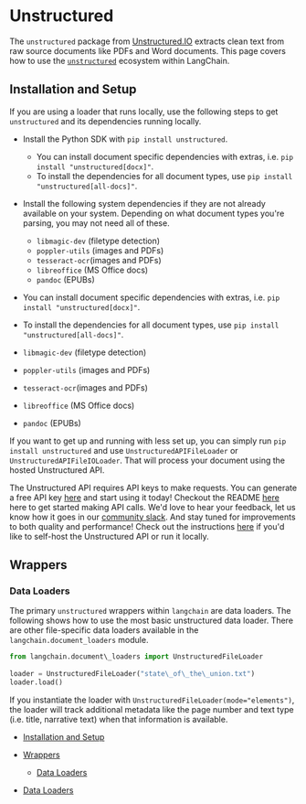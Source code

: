 # Unstructured

The `unstructured` package from
[Unstructured.IO](https://www.unstructured.io/) extracts clean text from raw source documents like
PDFs and Word documents.
This page covers how to use the [`unstructured`](https://github.com/Unstructured-IO/unstructured)
ecosystem within LangChain.

## Installation and Setup[​](#installation-and-setup "Direct link to Installation and Setup")

If you are using a loader that runs locally, use the following steps to get `unstructured` and
its dependencies running locally.

- Install the Python SDK with `pip install unstructured`.

  - You can install document specific dependencies with extras, i.e. `pip install "unstructured[docx]"`.
  - To install the dependencies for all document types, use `pip install "unstructured[all-docs]"`.

- Install the following system dependencies if they are not already available on your system.
  Depending on what document types you're parsing, you may not need all of these.

  - `libmagic-dev` (filetype detection)
  - `poppler-utils` (images and PDFs)
  - `tesseract-ocr`(images and PDFs)
  - `libreoffice` (MS Office docs)
  - `pandoc` (EPUBs)

- You can install document specific dependencies with extras, i.e. `pip install "unstructured[docx]"`.

- To install the dependencies for all document types, use `pip install "unstructured[all-docs]"`.

- `libmagic-dev` (filetype detection)

- `poppler-utils` (images and PDFs)

- `tesseract-ocr`(images and PDFs)

- `libreoffice` (MS Office docs)

- `pandoc` (EPUBs)

If you want to get up and running with less set up, you can
simply run `pip install unstructured` and use `UnstructuredAPIFileLoader` or
`UnstructuredAPIFileIOLoader`. That will process your document using the hosted Unstructured API.

The Unstructured API requires API keys to make requests.
You can generate a free API key [here](https://www.unstructured.io/api-key) and start using it today!
Checkout the README [here](https://github.com/Unstructured-IO/unstructured-api) here to get started making API calls.
We'd love to hear your feedback, let us know how it goes in our [community slack](https://join.slack.com/t/unstructuredw-kbe4326/shared_invite/zt-1x7cgo0pg-PTptXWylzPQF9xZolzCnwQ).
And stay tuned for improvements to both quality and performance!
Check out the instructions
[here](https://github.com/Unstructured-IO/unstructured-api#dizzy-instructions-for-using-the-docker-image) if you'd like to self-host the Unstructured API or run it locally.

## Wrappers[​](#wrappers "Direct link to Wrappers")

### Data Loaders[​](#data-loaders "Direct link to Data Loaders")

The primary `unstructured` wrappers within `langchain` are data loaders. The following
shows how to use the most basic unstructured data loader. There are other file-specific
data loaders available in the `langchain.document_loaders` module.

```python
from langchain.document\_loaders import UnstructuredFileLoader  
  
loader = UnstructuredFileLoader("state\_of\_the\_union.txt")  
loader.load()  

```

If you instantiate the loader with `UnstructuredFileLoader(mode="elements")`, the loader
will track additional metadata like the page number and text type (i.e. title, narrative text)
when that information is available.

- [Installation and Setup](#installation-and-setup)

- [Wrappers](#wrappers)

  - [Data Loaders](#data-loaders)

- [Data Loaders](#data-loaders)
